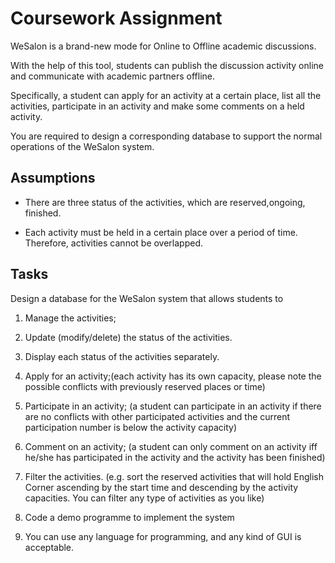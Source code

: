 # Coursework Assignment
WeSalon is a brand-new mode for Online to Offline academic discussions. 

With the help of this tool, students can publish the discussion activity online and communicate
with academic partners offline. 

Specifically, a student can apply for an activity at a certain place, list all the activities,
participate in an activity and make some comments on a held activity.
 
You are required to design a corresponding database to support the normal operations of the WeSalon
system.

## Assumptions
- There are three status of the activities, which are reserved,ongoing, finished.

- Each activity must be held in a certain place over a period of time. 
Therefore, activities cannot be overlapped.

## Tasks
Design a database for the WeSalon system that allows students to
1. Manage the activities;
2. Update (modify/delete) the status of the activities.
3. Display each status of the activities separately.

4. Apply for an activity;(each activity has its own capacity, please note the possible conflicts with previously reserved places or time)

5. Participate in an activity; (a student can participate in an activity if there are no
conflicts with other participated activities and the current participation number is
below the activity capacity)

6. Comment on an activity; (a student can only comment on an activity iff he/she
has participated in the activity and the activity has been finished)

7. Filter the activities. (e.g. sort the reserved activities that will hold English Corner
ascending by the start time and descending by the activity capacities. You can filter
any type of activities as you like)

8. Code a demo programme to implement the system
9. You can use any language for programming, and any kind of GUI
is acceptable.